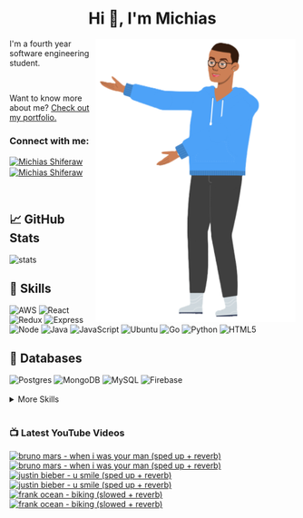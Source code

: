 
<h1 align="center">Hi 👋, I'm Michias</h1>

<div>
<img src="./download.png" align="right" data-canonical-src="https://gyazo.com/eb5c5741b6a9a16c692170a41a49c858.png" height="500" />

</div>

<p float="left">

<div>


I'm a fourth year software engineering student.

<br>


Want to know more about me? [Check out my portfolio.](https://michias.vercel.app/)


<h3 align="left">Connect with me:</h3>
<p align="left">
<a href="https://www.linkedin.com/in/michiasshiferaw" target="blank"><img align="center" src="https://cdn.svgporn.com/logos/linkedin-icon.svg" alt="Michias Shiferaw" height="30" width="40" /></a>
<a href="https://www.youtube.com/@kuubamusic" target="blank"><img align="center" src="https://cdn.svgporn.com/logos/youtube-icon.svg" alt="Michias Shiferaw" height="30" width="40" /></a>
</p>

<br>


## &#x1f4c8; GitHub Stats
<img alt="stats" src="https://github-readme-stats.vercel.app/api/top-langs/?username=MichiasShiferaw&layout=compact"/>

<br>

## 💼 Skills
<img alt="AWS" src="https://img.shields.io/badge/AWS-%23FF9900.svg?style=for-the-badge&logo=amazon-aws&logoColor=white"/>
<img alt="React" src="https://img.shields.io/badge/react-%2320232a.svg?style=for-the-badge&logo=react&logoColor=%2361DAFB"/>
<img alt="Redux" src="https://img.shields.io/badge/redux-%23593d88.svg?style=for-the-badge&logo=redux&logoColor=white"/>
<img alt="Express" src="https://img.shields.io/badge/express.js-%23404d59.svg?style=for-the-badge&logo=express&logoColor=%2361DAFB"/>
<img alt="Node" src="https://img.shields.io/badge/node.js-6DA55F?style=for-the-badge&logo=node.js&logoColor=white"/>
<img alt="Java" src="https://img.shields.io/badge/java-%23ED8B00.svg?style=for-the-badge&logo=openjdk&logoColor=white"/>
<img alt="JavaScript" src="https://img.shields.io/badge/javascript-%23323330.svg?style=for-the-badge&logo=javascript&logoColor=%23F7DF1E"/>
<img alt="Ubuntu" src="https://img.shields.io/badge/Ubuntu-E95420?style=for-the-badge&logo=ubuntu&logoColor=white"/>
<img alt="Go" src="https://img.shields.io/badge/go-%2300ADD8.svg?style=for-the-badge&logo=go&logoColor=white"/>
<img alt="Python" src="https://img.shields.io/badge/python-3670A0?style=for-the-badge&logo=python&logoColor=ffdd54"/>
<img alt="HTML5" src="https://img.shields.io/badge/html5-%23E34F26.svg?style=for-the-badge&logo=html5&logoColor=white"/>

<br>

## 💾 Databases
<img alt="Postgres" src="https://img.shields.io/badge/postgres-%23316192.svg?style=for-the-badge&logo=postgresql&logoColor=white"/>
<img alt="MongoDB" src="https://img.shields.io/badge/MongoDB-%234ea94b.svg?style=for-the-badge&logo=mongodb&logoColor=white"/>
<img alt="MySQL" src="https://img.shields.io/badge/mysql-%2300f.svg?style=for-the-badge&logo=mysql&logoColor=white"/>
<img alt="Firebase" src="https://img.shields.io/badge/firebase-%23039BE5.svg?style=for-the-badge&logo=firebase"/>

<br>


<br>

<details>
<summary>More Skills</summary>
<br>

<img alt="CSS" src="https://img.shields.io/badge/css3-%231572B6.svg?style=for-the-badge&logo=css3&logoColor=white"/>
<img alt="SASS" src="https://img.shields.io/badge/SASS-hotpink.svg?style=for-the-badge&logo=SASS&logoColor=white"/>
<img alt="Bootstrap" src="https://img.shields.io/badge/bootstrap-%23563D7C.svg?style=for-the-badge&logo=bootstrap&logoColor=white"/>
<img alt="MUI" src="https://img.shields.io/badge/MUI-%230081CB.svg?style=for-the-badge&logo=mui&logoColor=white"/>


<br>

<img alt="SonarQube" src="https://img.shields.io/badge/SonarQube-black?style=for-the-badge&logo=sonarqube&logoColor=4E9BCD"/>
<img alt="SonarLint" src="https://img.shields.io/badge/SonarLint-CB2029?style=for-the-badge&logo=SONARLINT&logoColor=white"/>
<img alt="Selenium" src="https://img.shields.io/badge/-selenium-%43B02A?style=for-the-badge&logo=selenium&logoColor=white"/>

<br>

<img alt="Netlify" src="https://img.shields.io/badge/netlify-%23000000.svg?style=for-the-badge&logo=netlify&logoColor=#00C7B7"/>
<img alt="Jenkins" src="https://img.shields.io/badge/jenkins-%232C5263.svg?style=for-the-badge&logo=jenkins&logoColor=white"/>
<img alt="Github" src="https://img.shields.io/badge/github-%23121011.svg?style=for-the-badge&logo=github&logoColor=white"/>
<img alt="GitLab" src="https://img.shields.io/badge/gitlab-%23181717.svg?style=for-the-badge&logo=gitlab&logoColor=white"/>
<img alt="Git" src="https://img.shields.io/badge/git-%23F05033.svg?style=for-the-badge&logo=git&logoColor=white"/>
<img alt="Nodemon" src="https://img.shields.io/badge/NODEMON-%23323330.svg?style=for-the-badge&logo=nodemon&logoColor=%BBDEAD"/>
<img alt="Canva" src="https://img.shields.io/badge/Canva-%2300C4CC.svg?style=for-the-badge&logo=Canva&logoColor=white"/>
<img alt="Gatsby" src="https://img.shields.io/badge/Gatsby-%23663399.svg?style=for-the-badge&logo=gatsby&logoColor=white"/>
<img alt="Next" src="https://img.shields.io/badge/Next-black?style=for-the-badge&logo=next.js&logoColor=white"/>

</details>

<br>

</div>

</p>



### 📺 Latest YouTube Videos
<!-- BEGIN YOUTUBE-CARDS -->
[![bruno mars - when i was your man (sped up + reverb)](https://ytcards.demolab.com/?id=QIaWIJX_aao&title=bruno+mars+-+when+i+was+your+man+%28sped+up+%2B+reverb%29&lang=en&timestamp=1697579519&background_color=%230d1117&title_color=%23ffffff&stats_color=%23dedede&max_title_lines=1&width=250&border_radius=5&duration=195 "bruno mars - when i was your man (sped up + reverb)")](https://www.youtube.com/watch?v=QIaWIJX_aao#gh-dark-mode-only)[![bruno mars - when i was your man (sped up + reverb)](https://ytcards.demolab.com/?id=QIaWIJX_aao&title=bruno+mars+-+when+i+was+your+man+%28sped+up+%2B+reverb%29&lang=en&timestamp=1697579519&background_color=%23ffffff&title_color=%2324292f&stats_color=%2357606a&max_title_lines=1&width=250&border_radius=5&duration=195 "bruno mars - when i was your man (sped up + reverb)")](https://www.youtube.com/watch?v=QIaWIJX_aao#gh-light-mode-only)
[![justin bieber - u smile (sped up + reverb)](https://ytcards.demolab.com/?id=5JNyFNG5WII&title=justin+bieber+-+u+smile+%28sped+up+%2B+reverb%29&lang=en&timestamp=1697137205&background_color=%230d1117&title_color=%23ffffff&stats_color=%23dedede&max_title_lines=1&width=250&border_radius=5&duration=172 "justin bieber - u smile (sped up + reverb)")](https://www.youtube.com/watch?v=5JNyFNG5WII#gh-dark-mode-only)[![justin bieber - u smile (sped up + reverb)](https://ytcards.demolab.com/?id=5JNyFNG5WII&title=justin+bieber+-+u+smile+%28sped+up+%2B+reverb%29&lang=en&timestamp=1697137205&background_color=%23ffffff&title_color=%2324292f&stats_color=%2357606a&max_title_lines=1&width=250&border_radius=5&duration=172 "justin bieber - u smile (sped up + reverb)")](https://www.youtube.com/watch?v=5JNyFNG5WII#gh-light-mode-only)
[![frank ocean - biking (slowed + reverb)](https://ytcards.demolab.com/?id=lE-wR_ZqCK4&title=frank+ocean+-+biking+%28slowed+%2B+reverb%29&lang=en&timestamp=1696970702&background_color=%230d1117&title_color=%23ffffff&stats_color=%23dedede&max_title_lines=1&width=250&border_radius=5&duration=339 "frank ocean - biking (slowed + reverb)")](https://www.youtube.com/watch?v=lE-wR_ZqCK4#gh-dark-mode-only)[![frank ocean - biking (slowed + reverb)](https://ytcards.demolab.com/?id=lE-wR_ZqCK4&title=frank+ocean+-+biking+%28slowed+%2B+reverb%29&lang=en&timestamp=1696970702&background_color=%23ffffff&title_color=%2324292f&stats_color=%2357606a&max_title_lines=1&width=250&border_radius=5&duration=339 "frank ocean - biking (slowed + reverb)")](https://www.youtube.com/watch?v=lE-wR_ZqCK4#gh-light-mode-only)
<!-- END YOUTUBE-CARDS -->


